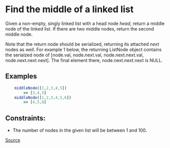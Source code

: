 # Find the middle of a linked list

Given a non-empty, singly linked list with a head node *head*, return a middle node of the linked list. If there are two middle nodes, return the second middle node. 

Note that the return node should be serialized, returning its attached *next* nodes as well. For example 1 below, the returning ListNode object contains the serialzed node of [node.val, node.next.val, node.next.next.val, node.next.next.next]. The final element there, node.next.next.next is NULL. 

## Examples

```javascript
    middleNode([1,2,3,4,5])
        => [3,4,5]
    middleNode([1,2,3,4,5,6])
        => [4,5,6]
```

## Constraints:
- The number of nodes in the given list will be between 1 and 100.

[Source](https://leetcode.com/problems/middle-of-the-linked-list/)